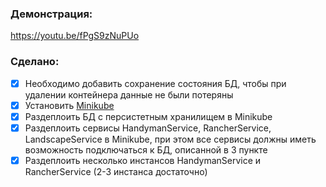 ### Демонстрация:
https://youtu.be/fPgS9zNuPUo
### Сделано:
 - [X] Необходимо добавить сохранение состояния БД, чтобы при удалении контейнера данные не были потеряны 
 - [X] Установить [Minikube](https://kubernetes.io/ru/docs/tasks/tools/install-minikube/)
 - [X] Раздеплоить БД с персистетным хранилищем в Minikube
 - [X] Раздеплоить сервисы HandymanService, RancherService, LandscapeService в Minikube, при этом все сервисы должны иметь возможность подключаться к БД, описанной в 3 пункте 
 - [X] Раздеплоить несколько инстансов HandymanService и RancherService (2-3 инстанса достаточно)
